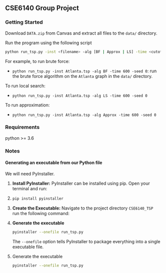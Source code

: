 ## CSE6140 Group Project

### Getting Started

Download `DATA.zip` from Canvas and extract all files to the `data/` directory.

Run the program using the following script 

```bash
python run_tsp.py -inst <filename> -alg [BF | Approx | LS] -time <cutoff_in_seconds> -seed <random_seed>
```

For example, to run brute force:

* `python run_tsp.py -inst Atlanta.tsp -alg BF -time 600 -seed 0`: run the brute force algorithm on the `Atlanta` graph in the `data/` directory.


To run local search:

* `python run_tsp.py -inst Atlanta.tsp -alg LS -time 600 -seed 0`

To run approximation:

* `python run_tsp.py -inst Atlanta.tsp -alg Approx -time 600 -seed 0`

  
### Requirements

python >= 3.6


### Notes

#### Generating an executable from our Python file

We will need PyInstaller.

1. **Install PyInstaller:**
   PyInstaller can be installed using pip. Open your terminal and run:
   
2. ```bash
   pip install pyinstaller
   ```

2. **Create the Executable:**
   Navigate to the project directory `CSE6140_TSP` run the following command:
   
3. **Generate the executable**
   ```bash
   pyinstaller --onefile run_tsp.py
   ```
   The `--onefile` option tells PyInstaller to package everything into a single executable file.

3. Generate the executable
   
   ```bash
   pyinstaller --onefile run_tsp.py
   ```

